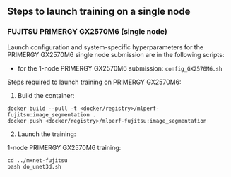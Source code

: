 ## Steps to launch training on a single node

### FUJITSU PRIMERGY GX2570M6 (single node)
Launch configuration and system-specific hyperparameters for the PRIMERGY GX2570M6
single node submission are in the following scripts:
* for the 1-node PRIMERGY GX2570M6 submission: `config_GX2570M6.sh`

Steps required to launch training on PRIMERGY GX2570M6:

1. Build the container:

```
docker build --pull -t <docker/registry>/mlperf-fujitsu:image_segmentation .
docker push <docker/registry>/mlperf-fujitsu:image_segmentation
```

2. Launch the training:

1-node PRIMERGY GX2570M6 training:

```
cd ../mxnet-fujitsu
bash do_unet3d.sh
```
